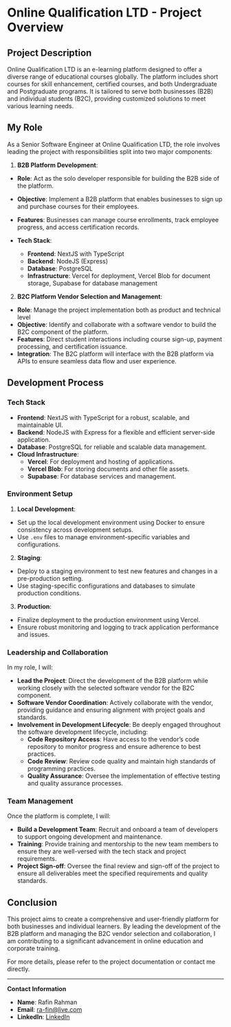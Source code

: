 # Online Qualification LTD - Project Overview

## Project Description

Online Qualification LTD is an e-learning platform designed to offer a diverse range of educational courses globally. The platform includes short courses for skill enhancement, certified courses, and both Undergraduate and Postgraduate programs. It is tailored to serve both businesses (B2B) and individual students (B2C), providing customized solutions to meet various learning needs.

## My Role

As a Senior Software Engineer at Online Qualification LTD, the role involves leading the project with responsibilities split into two major components:

1. **B2B Platform Development**:
  
  - **Role**: Act as the solo developer responsible for building the B2B side of the platform.
    
  - **Objective**: Implement a B2B platform that enables businesses to sign up and purchase courses for their employees.
    
  - **Features**: Businesses can manage course enrollments, track employee progress, and access certification records.
    
  - **Tech Stack**:
    
    - **Frontend**: NextJS with TypeScript
    - **Backend**: NodeJS (Express)
    - **Database**: PostgreSQL
    - **Infrastructure**: Vercel for deployment, Vercel Blob for document storage, Supabase for database management
2. **B2C Platform Vendor Selection and Management**:
  
  - **Role**: Manage the project implementation both as product and technical level
  - **Objective**: Identify and collaborate with a software vendor to build the B2C component of the platform.
  - **Features**: Direct student interactions including course sign-up, payment processing, and certification issuance.
  - **Integration**: The B2C platform will interface with the B2B platform via APIs to ensure seamless data flow and user experience.

## Development Process

### Tech Stack

- **Frontend**: NextJS with TypeScript for a robust, scalable, and maintainable UI.
- **Backend**: NodeJS with Express for a flexible and efficient server-side application.
- **Database**: PostgreSQL for reliable and scalable data management.
- **Cloud Infrastructure**:
  - **Vercel**: For deployment and hosting of applications.
  - **Vercel Blob**: For storing documents and other file assets.
  - **Supabase**: For database services and management.

### Environment Setup

1. **Local Development**:
  
  - Set up the local development environment using Docker to ensure consistency across development setups.
  - Use `.env` files to manage environment-specific variables and configurations.
2. **Staging**:
  
  - Deploy to a staging environment to test new features and changes in a pre-production setting.
  - Use staging-specific configurations and databases to simulate production conditions.
3. **Production**:
  
  - Finalize deployment to the production environment using Vercel.
  - Ensure robust monitoring and logging to track application performance and issues.

### Leadership and Collaboration

In my role, I will:

- **Lead the Project**: Direct the development of the B2B platform while working closely with the selected software vendor for the B2C component.
- **Software Vendor Coordination**: Actively collaborate with the vendor, providing guidance and ensuring alignment with project goals and standards.
- **Involvement in Development Lifecycle**: Be deeply engaged throughout the software development lifecycle, including:
  - **Code Repository Access**: Have access to the vendor’s code repository to monitor progress and ensure adherence to best practices.
  - **Code Review**: Review code quality and maintain high standards of programming practices.
  - **Quality Assurance**: Oversee the implementation of effective testing and quality assurance processes.

### Team Management

Once the platform is complete, I will:

- **Build a Development Team**: Recruit and onboard a team of developers to support ongoing development and maintenance.
- **Training**: Provide training and mentorship to the new team members to ensure they are well-versed with the tech stack and project requirements.
- **Project Sign-off**: Oversee the final review and sign-off of the project to ensure all deliverables meet the specified requirements and quality standards.

## Conclusion

This project aims to create a comprehensive and user-friendly platform for both businesses and individual learners. By leading the development of the B2B platform and managing the B2C vendor selection and collaboration, I am contributing to a significant advancement in online education and corporate training.

For more details, please refer to the project documentation or contact me directly.

---

**Contact Information**

- **Name**: Rafin Rahman
- **Email**: ra-fin@live.com
- **LinkedIn**: [LinkedIn](http://linkedin.com/in/rafin-rahman/)
